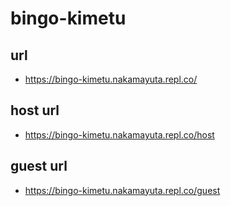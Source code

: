 # bingo-kimetu

## url
- https://bingo-kimetu.nakamayuta.repl.co/

## host url
- https://bingo-kimetu.nakamayuta.repl.co/host

## guest url
- https://bingo-kimetu.nakamayuta.repl.co/guest
